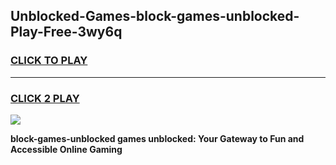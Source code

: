 
## Unblocked-Games-block-games-unblocked-Play-Free-3wy6q
<h3>
<a href="https://premium76.site?title=block-games-unblocked&ref=10A">CLICK TO PLAY</a></h3>
<hr>

<h3>
<a href="https://premium76.site?title=block-games-unblocked&ref=10A">CLICK 2 PLAY</a>
  
</h3>

<a href="https://premium76.site?title=block-games-unblocked&ref=10A"><img src="https://clearcache.store/games.png"></a>


**block-games-unblocked games unblocked: Your Gateway to Fun and Accessible Online Gaming**
